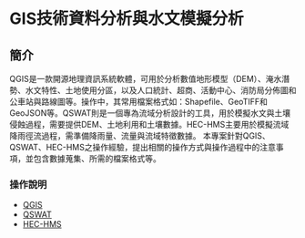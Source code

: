 # GIS技術資料分析與水文模擬分析
## 簡介
QGIS是一款開源地理資訊系統軟體，可用於分析數值地形模型（DEM）、淹水潛勢、水文特性、土地使用分區，以及人口統計、超商、活動中心、消防局分佈圖和公車站與路線圖等。操作中，其常用檔案格式如：Shapefile、GeoTIFF和GeoJSON等。QSWAT則是一個專為流域分析設計的工具，用於模擬水文與土壤侵蝕過程，需要提供DEM、土地利用和土壤數據。HEC-HMS主要用於模擬流域降雨徑流過程，需準備降雨量、流量與流域特徵數據。
本專案針對QGIS、QSWAT、HEC-HMS之操作經驗，提出相關的操作方式與操作過程中的注意事項，並包含數據蒐集、所需的檔案格式等。

### 操作說明
- [QGIS](./QGIS/README.md)
- [QSWAT](./SWAT/README.md)
- [HEC-HMS](./HEC-HMS/README.md)